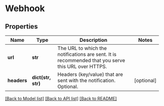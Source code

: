 # Webhook

## Properties
Name | Type | Description | Notes
------------ | ------------- | ------------- | -------------
**url** | **str** | The URL to which the notifications are sent. It is recommended that you serve this URL over HTTPS. | 
**headers** | **dict(str, str)** | Headers (key/value) that are sent with the notification. Optional. | [optional]

[[Back to Model list]](../README.md#documentation-for-models) [[Back to API list]](../README.md#documentation-for-api-endpoints) [[Back to README]](../README.md)
